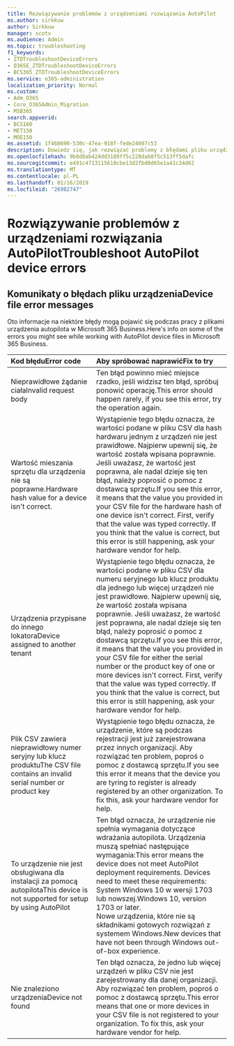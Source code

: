 ```yaml
---
title: Rozwiązywanie problemów z urządzeniami rozwiązania AutoPilot
ms.author: sirkkuw
author: Sirkkuw
manager: scotv
ms.audience: Admin
ms.topic: troubleshooting
f1_keywords:
- ZTDTroubleshootDeviceErrors
- O365E_ZTDTroubleshootDeviceErrors
- BCS365_ZTDTroubleshootDeviceErrors
ms.service: o365-administration
localization_priority: Normal
ms.custom:
- Adm_O365
- Core_O365Admin_Migration
- MSB365
search.appverid:
- BCS160
- MET150
- MOE150
ms.assetid: 1f468690-530c-47ea-918f-fede24607c53
description: Dowiedz się, jak rozwiązać problemy z błędami pliku urządzenia autopilota.
ms.openlocfilehash: 9b8d8ab424dd3189ff5c228dab8f5c513ff5dafc
ms.sourcegitcommit: e491c4713115610cbe13d2fbd0d65e1a41c34d62
ms.translationtype: MT
ms.contentlocale: pl-PL
ms.lasthandoff: 01/16/2019
ms.locfileid: "26982747"
---
```

# <a name="troubleshoot-autopilot-device-errors"></a><span data-ttu-id="d474b-103">Rozwiązywanie problemów z urządzeniami rozwiązania AutoPilot</span><span class="sxs-lookup"><span data-stu-id="d474b-103">Troubleshoot AutoPilot device errors</span></span>

## <a name="device-file-error-messages"></a><span data-ttu-id="d474b-104">Komunikaty o błędach pliku urządzenia</span><span class="sxs-lookup"><span data-stu-id="d474b-104">Device file error messages</span></span>

<span data-ttu-id="d474b-105">Oto informacje na niektóre błędy mogą pojawić się podczas pracy z plikami urządzenia autopilota w Microsoft 365 Business.</span><span class="sxs-lookup"><span data-stu-id="d474b-105">Here's info on some of the errors you might see while working with AutoPilot device files in Microsoft 365 Business.</span></span> 
  
|<span data-ttu-id="d474b-106">**Kod błędu**</span><span class="sxs-lookup"><span data-stu-id="d474b-106">**Error code**</span></span>|<span data-ttu-id="d474b-107">**Aby spróbować naprawić**</span><span class="sxs-lookup"><span data-stu-id="d474b-107">**Fix to try**</span></span>|
|:-----|:-----|
|<span data-ttu-id="d474b-108">Nieprawidłowe żądanie ciała</span><span class="sxs-lookup"><span data-stu-id="d474b-108">Invalid request body</span></span>  <br/> |<span data-ttu-id="d474b-109">Ten błąd powinno mieć miejsce rzadko, jeśli widzisz ten błąd, spróbuj ponowić operację.</span><span class="sxs-lookup"><span data-stu-id="d474b-109">This error should happen rarely, if you see this error, try the operation again.</span></span>  <br/> |
|<span data-ttu-id="d474b-110">Wartość mieszania sprzętu dla urządzenia nie są poprawne.</span><span class="sxs-lookup"><span data-stu-id="d474b-110">Hardware hash value for a device isn't correct.</span></span>  <br/> |<span data-ttu-id="d474b-p101">Wystąpienie tego błędu oznacza, że wartości podane w pliku CSV dla hash hardwaru jednym z urządzeń nie jest prawidłowe. Najpierw upewnij się, że wartość została wpisana poprawnie. Jeśli uważasz, że wartość jest poprawna, ale nadal dzieje się ten błąd, należy poprosić o pomoc z dostawcą sprzętu.</span><span class="sxs-lookup"><span data-stu-id="d474b-p101">If you see this error, it means that the value you provided in your CSV file for the hardware hash of one device isn't correct. First, verify that the value was typed correctly. If you think that the value is correct, but this error is still happening, ask your hardware vendor for help.</span></span>  <br/> |
|<span data-ttu-id="d474b-114">Urządzenia przypisane do innego lokatora</span><span class="sxs-lookup"><span data-stu-id="d474b-114">Device assigned to another tenant</span></span>  <br/> |<span data-ttu-id="d474b-p102">Wystąpienie tego błędu oznacza, że wartości podane w pliku CSV dla numeru seryjnego lub klucz produktu dla jednego lub więcej urządzeń nie jest prawidłowe. Najpierw upewnij się, że wartość została wpisana poprawnie. Jeśli uważasz, że wartość jest poprawna, ale nadal dzieje się ten błąd, należy poprosić o pomoc z dostawcą sprzętu.</span><span class="sxs-lookup"><span data-stu-id="d474b-p102">If you see this error, it means that the value you provided in your CSV file for either the serial number or the product key of one or more devices isn't correct. First, verify that the value was typed correctly. If you think that the value is correct, but this error is still happening, ask your hardware vendor for help.</span></span>  <br/> |
|<span data-ttu-id="d474b-118">Plik CSV zawiera nieprawidłowy numer seryjny lub klucz produktu</span><span class="sxs-lookup"><span data-stu-id="d474b-118">The CSV file contains an invalid serial number or product key</span></span>  <br/> |<span data-ttu-id="d474b-p103">Wystąpienie tego błędu oznacza, że urządzenie, które są podczas rejestracji jest już zarejestrowana przez innych organizacji. Aby rozwiązać ten problem, poproś o pomoc z dostawcą sprzętu.</span><span class="sxs-lookup"><span data-stu-id="d474b-p103">If you see this error it means that the device you are tyring to register is already registered by an other organization. To fix this, ask your hardware vendor for help.</span></span>  <br/> |
|<span data-ttu-id="d474b-121">To urządzenie nie jest obsługiwana dla instalacji za pomocą autopilota</span><span class="sxs-lookup"><span data-stu-id="d474b-121">This device is not supported for setup by using AutoPilot</span></span>  <br/> | <span data-ttu-id="d474b-p104">Ten błąd oznacza, że urządzenie nie spełnia wymagania dotyczące wdrażania autopilota. Urządzenia muszą spełniać następujące wymagania:</span><span class="sxs-lookup"><span data-stu-id="d474b-p104">This error means the device does not meet AutoPilot deployment requirements. Devices need to meet these requirements:</span></span>  <br/>  <span data-ttu-id="d474b-124">System Windows 10 w wersji 1703 lub nowszej.</span><span class="sxs-lookup"><span data-stu-id="d474b-124">Windows 10, version 1703 or later.</span></span>  <br/>  <span data-ttu-id="d474b-125">Nowe urządzenia, które nie są składnikami gotowych rozwiązań z systemem Windows.</span><span class="sxs-lookup"><span data-stu-id="d474b-125">New devices that have not been through Windows out-of-box experience.</span></span>  <br/> |
|<span data-ttu-id="d474b-126">Nie znaleziono urządzenia</span><span class="sxs-lookup"><span data-stu-id="d474b-126">Device not found</span></span>  <br/> |<span data-ttu-id="d474b-p105">Ten błąd oznacza, że jedno lub więcej urządzeń w pliku CSV nie jest zarejestrowany dla danej organizacji. Aby rozwiązać ten problem, poproś o pomoc z dostawcą sprzętu.</span><span class="sxs-lookup"><span data-stu-id="d474b-p105">This error means that one or more devices in your CSV file is not registered to your organization. To fix this, ask your hardware vendor for help.</span></span>  <br/> |
   
